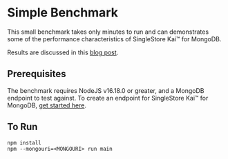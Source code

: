 # Simple Benchmark

This small benchmark takes only minutes to run and can demonstrates some of the
performance characteristics of SingleStore Kai™ for MongoDB.

Results are discussed in this
[blog post](https://singlestore.com/blog/singlestore-kai-real-time-analytics-benchmarks).

## Prerequisites

The benchmark requires NodeJS v16.18.0 or greater, and a MongoDB endpoint to
test against. To create an endpoint for SingleStore Kai™ for MongoDB,
[get started here](https://singlestore.com/cloud–trial/kai).

## To Run

```shell
npm install
npm --mongouri=<MONGOURI> run main
```
